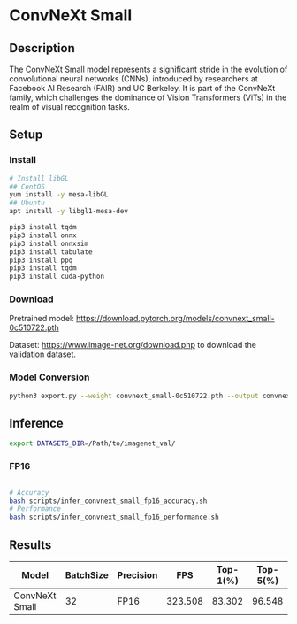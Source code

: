 # ConvNeXt Small

## Description

The ConvNeXt Small model represents a significant stride in the evolution of convolutional neural networks (CNNs), introduced by researchers at Facebook AI Research (FAIR) and UC Berkeley. It is part of the ConvNeXt family, which challenges the dominance of Vision Transformers (ViTs) in the realm of visual recognition tasks.

## Setup

### Install

```bash
# Install libGL
## CentOS
yum install -y mesa-libGL
## Ubuntu
apt install -y libgl1-mesa-dev

pip3 install tqdm
pip3 install onnx
pip3 install onnxsim
pip3 install tabulate
pip3 install ppq
pip3 install tqdm
pip3 install cuda-python
```

### Download

Pretrained model: <https://download.pytorch.org/models/convnext_small-0c510722.pth>

Dataset: <https://www.image-net.org/download.php> to download the validation dataset.

### Model Conversion

```bash
python3 export.py --weight convnext_small-0c510722.pth --output convnext_small.onnx
```

## Inference

```bash
export DATASETS_DIR=/Path/to/imagenet_val/
```

### FP16

```bash

# Accuracy
bash scripts/infer_convnext_small_fp16_accuracy.sh
# Performance
bash scripts/infer_convnext_small_fp16_performance.sh
```

## Results

| Model          | BatchSize | Precision | FPS     | Top-1(%) | Top-5(%) |
| -------------- | --------- | --------- | ------- | -------- | -------- |
| ConvNeXt Small | 32        | FP16      | 323.508 | 83.302   | 96.548   |
